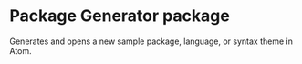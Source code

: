 # Package Generator package

Generates and opens a new sample package, language, or syntax theme in Atom.
